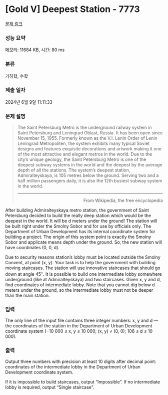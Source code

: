 # [Gold V] Deepest Station - 7773 

[문제 링크](https://www.acmicpc.net/problem/7773) 

### 성능 요약

메모리: 11684 KB, 시간: 80 ms

### 분류

기하학, 수학

### 제출 일자

2024년 6월 9일 11:11:33

### 문제 설명

<blockquote>
<p>The Saint Petersburg Metro is the underground railway system in Saint Petersburg and Leningrad Oblast, Russia. It has been open since November 15, 1955. Formerly known as the V.I. Lenin Order of Lenin Leningrad Metropoliten, the system exhibits many typical Soviet designs and features exquisite decorations and artwork making it one of the most attractive and elegant metros in the world. Due to the city’s unique geology, the Saint Petersburg Metro is one of the deepest subway systems in the world and the deepest by the average depth of all the stations. The system’s deepest station, Admiralteyskaya, is 105 metres below the ground. Serving two and a half million passengers daily, it is also the 12th busiest subway system in the world.</p>

<hr>
<p style="text-align: right;">From Wikipedia, the free encyclopedia</p>
</blockquote>

<p>After building Admiralteyskaya metro station, the government of Saint Petersburg decided to build the really deep station which would be the deepest in the world. It will be d meters under the ground! The station will be built right under the Smolny Sobor and for use by officials only. The Department of Urban Development has its internal coordinate system for building a project. The origin of this system point is exactly the Smolny Sobor and applicate means depth under the ground. So, the new station will have coordinates (0, 0, d).</p>

<p>Due to security reasons station’s lobby must be located outside the Smolny Convent, at point (x, y). Your task is to help the government with building moving staircases. The station will use innovative staircases that should go down at angle 45<sup>◦</sup>. It is possible to build one intermediate lobby somewhere underground (like at Admiralteyskaya) and two staircases. Given x, y and d, find coordinates of intermediate lobby. Note that you cannot dig below d meters under the ground, so the intermediate lobby must not be deeper than the main station.</p>

### 입력 

 <p>The only line of the input file contains three integer numbers: x, y and d — the coordinates of the station in the Department of Urban Development coordinate system (−10 000 ≤ x, y ≤ 10 000; (x, y) ≠ (0, 0); 106 ≤ d ≤ 10 000).</p>

### 출력 

 <p>Output three numbers with precision at least 10 digits after decimal point: coordinates of the intermediate lobby in the Department of Urban Development coordinate system.</p>

<p>If it is impossible to build staircases, output “Impossible”. If no intermediate lobby is required, output “Single staircase”.</p>


